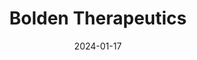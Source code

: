 ---  
layout: startup_page  
title: "Bolden Therapeutics"  
id: "boldentherapeutics.com"  
permalink: "/boldentherapeuticsboldentherapeutics.com01172024/"  
website: "https://www.boldentherapeutics.com/"  
funding_round: "Pre-Seed"  
funding_amount: "$1.5M"  
investors: "Resolute Venture Partners, Slater Technology Fund, Lifespan Vision Ventures, multiple angel investors"  
about: "Bolden Therapeutics is a biotechnology company developing first-in-class therapeutics to promote neurogenesis for treating central nervous system illnesses like Alzheimer's disease. They are developing antisense oligonucleotides to modulate a key molecular pathway stimulating neural stem cells. This approach aims to promote the birth of new neurons in the adult brain."  
markets: "Biotechnology, Therapeutics, Neurogenesis, Biotechnology Research"  
hq: "Providence, Rhode Island, United States"  
founded_year: "2019"  
linkedin: "https://www.linkedin.com/company/bolden-therapeutics"  
twitter: ""  
instagram: ""  
facebook: ""  
crunchbase: "https://www.crunchbase.com/organization/bolden-therapeutics?utm_source=linkedin&utm_medium=referral&utm_campaign=linkedin_companies&utm_content=profile_cta_anon&trk=funding_crunchbase"  
pitchbook: "https://pitchbook.com/profiles/company/461953-09"  

date_display: "17-Jan-2024"  
date: "2024-01-17"

# SEO Optimization  
meta_title: "Bolden Therapeutics - Pre-Seed Funding ($1.5M)"  
meta_description: "Bolden Therapeutics, Bolden Therapeutics is a biotechnology company developing first-in-class therapeutics to promote neurogenesis for treating central nervous system illn..."  
meta_keywords: "Bolden Therapeutics, Biotechnology, Therapeutics, Neurogenesis, Biotechnology Research, Pre-Seed funding"  
canonical_url: "https://startup.projectstartups.com/boldentherapeuticsboldentherapeutics.com01172024/"  
---